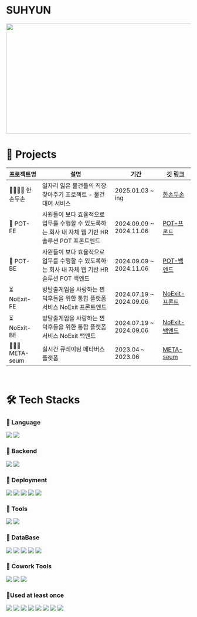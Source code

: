 # SUHYUN

<a href="https://github.com/devxb/gitanimals">
<img
src="https://render.gitanimals.org/farms/34suuuuu"
width="600"
height="300"
/>
</a>

<br/>

# 📄 Projects 
|프로젝트명|설명|기간|깃 링크|
|------------------|------------------------|---|-------------------------|
| ✋🏻🤚🏻 한손두손 | 일자리 잃은 물건들의 직장 찾아주기 프로젝트 - 물건 대여 서비스  |2025.01.03 ~ ing |[한손두손](https://github.com/34suuuuu/highFour)|
| 🏺 POT-FE | 사원들이 보다 효율적으로 업무를 수행할 수 있도록하는 회사 내 자체 웹 기반 HR 솔루션 POT 프론트엔드 |2024.09.09 ~ 2024.11.06|[POT-프론트](https://github.com/34suuuuu/POT_fe)|
| 🏺 POT-BE | 사원들이 보다 효율적으로 업무를 수행할 수 있도록하는 회사 내 자체 웹 기반 HR 솔루션 POT 백엔드 |2024.09.09 ~ 2024.11.06|[POT-백엔드](https://github.com/34suuuuu/POT_be)|
| ⏳ NoExit-FE | 방탈출게임을 사랑하는 찐덕후들을 위한 통합 플랫폼 서비스 NoExit 프론트엔드 |2024.07.19 ~ 2024.09.06|[NoExit-프론트](https://github.com/34suuuuu/noexit-fe-aws)|
| ⏳ NoExit-BE | 방탈출게임을 사랑하는 찐덕후들을 위한 통합 플랫폼 서비스 NoExit 백엔드 |2024.07.19 ~ 2024.09.06|[NoExit-백엔드](https://github.com/NoExit13/NoExit)|
| 👩🏻‍🏫 META-seum | 실시간 큐레이팅 메타버스 플랫폼 |2023.04 ~<br/> 2023.06|[META-seum](https://github.com/34suuuuu/META-seum)|

<br/>


# 🛠️ Tech Stacks

### 📍 Language <br>
<img src="https://img.shields.io/badge/Java-007396?style=flat&logo=Java&logoColor=white"/> <img src="https://img.shields.io/badge/Python-3776AB?style=flat&logo=Python&logoColor=white">

### 📍 Backend <br>
<img src="https://img.shields.io/badge/Spring-6DB33F?style=flat&logo=Spring&logoColor=white"> <img src="https://img.shields.io/badge/SpringBoot-6DB33F?style=flat&logo=SpringBoot&logoColor=white">

### 📍 Deployment <br>
<img src="https://img.shields.io/badge/Docker-1572B6?style=flat&logo=Docker&logoColor=white"> <img src="https://img.shields.io/badge/kubernetes-326CE5?style=flat&logo=kubernetes&logoColor=white"> <img src="https://img.shields.io/badge/githubactions-2088FF?style=flat&logo=githubactions&logoColor=white"> <img src="https://img.shields.io/badge/amazonec2-FF9900?style=flat&logo=amazonec2&logoColor=white"> <img src="https://img.shields.io/badge/amazonroute53-8C4FFF?style=flat&logo=amazonroute53&logoColor=white">

### 📍 Tools <br>
<img src="https://img.shields.io/badge/IntelliJ-000000?style=style=flat&logo=IntelliJ IDEA&logoColor=white"> <img src="https://img.shields.io/badge/VSCode-007ACC?style=style=flat&logo=Visual Studio Code&logoColor=white">

### 📍 DataBase <br>
<img src="https://img.shields.io/badge/MongoDB-47A248?style=style=flat&logo=MongoDB&logoColor=white"> <img src="https://img.shields.io/badge/mysql-4479A1?style=style=flat&logo=mysql&logoColor=white"> <img src="https://img.shields.io/badge/redis-FF4438?style=style=flat&logo=redis&logoColor=white"> <img src="https://img.shields.io/badge/amazons3-569A31?style=flat&logo=amazons3&logoColor=white"> <img src="https://img.shields.io/badge/amazonrds-527FFF?style=flat&logo=amazonrds&logoColor=white">

### 📍 Cowork Tools <br>
<img src="https://img.shields.io/badge/Github-000000?style=flat&logo=github&logoColor=white"> <img src="https://img.shields.io/badge/Notion-000000?style=flat&logo=notion&logoColor=white"> <img src="https://img.shields.io/badge/Slack-4A154B?style=flat&logo=slack&logoColor=white">


### 📍Used at least once
<img src="https://img.shields.io/badge/javascript-F7DF1E?style=flat&logo=javascript&logoColor=black"> <img src="https://img.shields.io/badge/css-1572B6?style=flat&logo=css3&logoColor=white"> <img src="https://img.shields.io/badge/html-E34F26?style=flat&logo=html5&logoColor=white"> <img src="https://img.shields.io/badge/React-61DAFB?style=flat&logo=react&logoColor=white"> <img src="https://img.shields.io/badge/Nodejs-339933?style=flat&logo=Node.js&logoColor=white"> <img src="https://img.shields.io/badge/Linux-FCC624?style=flat&logo=Linux&logoColor=white"> <img src="https://img.shields.io/badge/vuetify-1867C0?style=flat&logo=vuetify&logoColor=white"> <img src="https://img.shields.io/badge/vuejs-4FC08D?style=flat&logo=vuedotjs&logoColor=white"> 

<br/>

</div>
